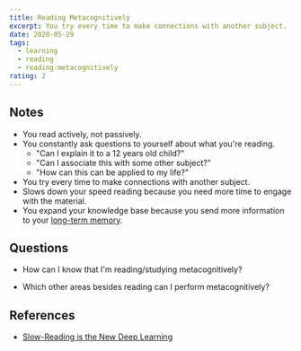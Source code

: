 ```yaml
---
title: Reading Metacognitively
excerpt: You try every time to make connections with another subject.
date: 2020-05-29
tags:
  - learning
  - reading
  - reading-metacognitively
rating: 2
---
```


## Notes

- You read actively, not passively.
- You constantly ask questions to yourself about what you're reading.
  - "Can I explain it to a 12 years old child?"
  - "Can I associate this with some other subject?"
  - "How can this can be applied to my life?"
- You try every time to make connections with another subject.
- Slows down your speed reading because you need more time to engage with the material.
- You expand your knowledge base because you send more information to your [long-term memory](/zettel/long-term-memory).

## Questions

- How can I know that I'm reading/studying metacognitively?

- Which other areas besides reading can I perform metacognitively?

## References

- [Slow-Reading is the New Deep Learning](https://medium.com/better-humans/slow-reading-is-the-new-deep-learning-452f179c0289)
